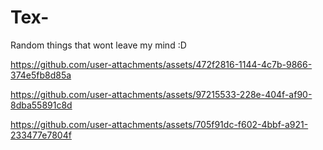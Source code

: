 # Tex-
Random things that wont leave my mind :D

https://github.com/user-attachments/assets/472f2816-1144-4c7b-9866-374e5fb8d85a



https://github.com/user-attachments/assets/97215533-228e-404f-af90-8dba55891c8d



https://github.com/user-attachments/assets/705f91dc-f602-4bbf-a921-233477e7804f

